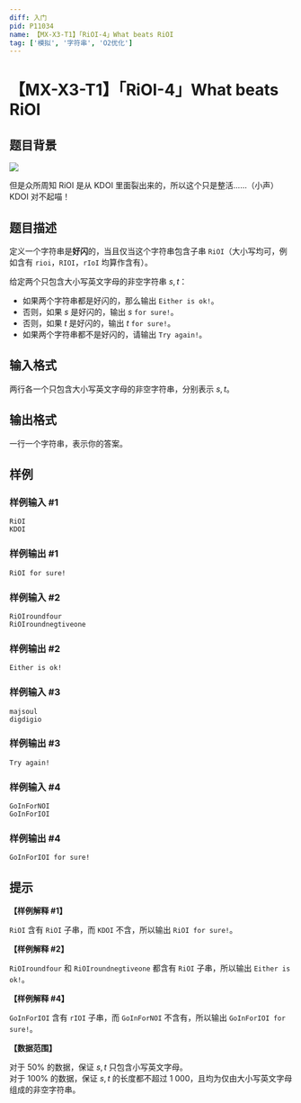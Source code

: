 ```yaml
---
diff: 入门
pid: P11034
name: 【MX-X3-T1】「RiOI-4」What beats RiOI
tag: ['模拟', '字符串', 'O2优化']
---
```

# 【MX-X3-T1】「RiOI-4」What beats RiOI
## 题目背景

![](https://cdn.luogu.com.cn/upload/image_hosting/tb8chlhk.png)

但是众所周知 RiOI 是从 KDOI 里面裂出来的，所以这个只是整活……（小声）  
KDOI 对不起喵！
## 题目描述

定义一个字符串是**好闪**的，当且仅当这个字符串包含子串 `RiOI`（大小写均可，例如含有 `rioi`，`RIOI`，`rIoI` 均算作含有）。

给定两个只包含大小写英文字母的非空字符串 $s,t$：

- 如果两个字符串都是好闪的，那么输出 `Either is ok!`。
- 否则，如果 $s$ 是好闪的，输出 $s$ `for sure!`。
- 否则，如果 $t$ 是好闪的，输出 $t$ `for sure!`。
- 如果两个字符串都不是好闪的，请输出 `Try again!`。
## 输入格式

两行各一个只包含大小写英文字母的非空字符串，分别表示 $s,t$。
## 输出格式

一行一个字符串，表示你的答案。
## 样例

### 样例输入 #1
```
RiOI
KDOI
```
### 样例输出 #1
```
RiOI for sure!
```
### 样例输入 #2
```
RiOIroundfour
RiOIroundnegtiveone
```
### 样例输出 #2
```
Either is ok!
```
### 样例输入 #3
```
majsoul
digdigio
```
### 样例输出 #3
```
Try again!
```
### 样例输入 #4
```
GoInForNOI
GoInForIOI
```
### 样例输出 #4
```
GoInForIOI for sure!
```
## 提示

**【样例解释 #1】**

`RiOI` 含有 `RiOI` 子串，而 `KDOI` 不含，所以输出 `RiOI for sure!`。

**【样例解释 #2】**

`RiOIroundfour` 和 `RiOIroundnegtiveone` 都含有 `RiOI` 子串，所以输出 `Either is ok!`。

**【样例解释 #4】**

`GoInForIOI` 含有 `rIOI` 子串，而 `GoInForNOI` 不含有，所以输出 `GoInForIOI for sure!`。

**【数据范围】**

对于 $50\%$ 的数据，保证 $s,t$ 只包含小写英文字母。  
对于 $100\%$ 的数据，保证 $s,t$ 的长度都不超过 $1\ 000$，且均为仅由大小写英文字母组成的非空字符串。
